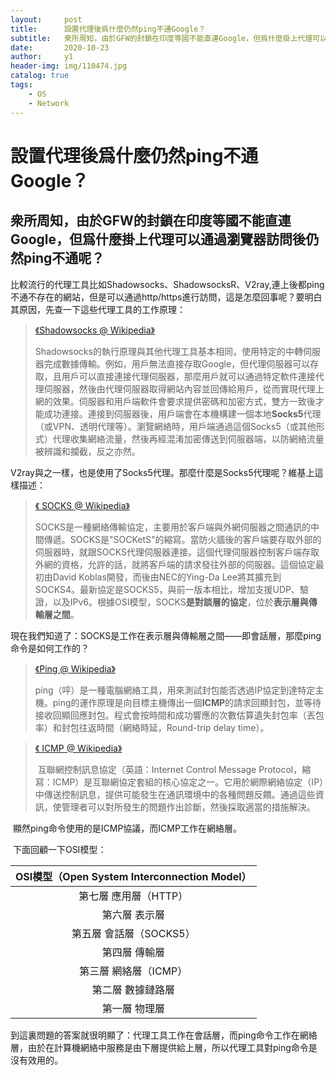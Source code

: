 ```yaml
---
layout:     post
title:      設置代理後爲什麼仍然ping不通Google？
subtitle:   衆所周知，由於GFW的封鎖在印度等國不能直連Google，但爲什麼掛上代理可以通過瀏覽器訪問後仍然ping不通呢？
date:       2020-10-23
author:     y1
header-img: img/110474.jpg
catalog: true
tags:
    - OS
    - Network
---
```


# 設置代理後爲什麼仍然ping不通Google？

## 衆所周知，由於GFW的封鎖在印度等國不能直連Google，但爲什麼掛上代理可以通過瀏覽器訪問後仍然ping不通呢？

​	比較流行的代理工具比如Shadowsocks、ShadowsocksR、V2ray,連上後都ping不通不存在的網站，但是可以通過http/https進行訪問，這是怎麼回事呢？要明白其原因，先查一下這些代理工具的工作原理：
> [《Shadowsocks @ Wikipedia》](https://zh.wikipedia.org/zh-hk/Shadowsocks)
>
> ​	Shadowsocks的執行原理與其他代理工具基本相同，使用特定的中轉伺服器完成數據傳輸。例如，用戶無法直接存取Google，但代理伺服器可以存取，且用戶可以直接連接代理伺服器，那麼用戶就可以通過特定軟件連接代理伺服器，然後由代理伺服器取得網站內容並回傳給用戶，從而實現代理上網的效果。伺服器和用戶端軟件會要求提供密碼和加密方式，雙方一致後才能成功連接。連接到伺服器後，用戶端會在本機構建一個本地**Socks5**代理（或VPN、透明代理等）。瀏覽網絡時，用戶端通過這個Socks5（或其他形式）代理收集網絡流量，然後再經混淆加密傳送到伺服器端，以防網絡流量被辨識和攔截，反之亦然。
>

​	V2ray與之一樣，也是使用了Socks5代理。那麼什麼是Socks5代理呢？維基上這樣描述：
> [《 SOCKS @ Wikipedia》](https://zh.wikipedia.org/zh-hk/SOCKS)
>
> ​	SOCKS是一種網絡傳輸協定，主要用於客戶端與外網伺服器之間通訊的中間傳遞。SOCKS是"SOCKetS"的縮寫。當防火牆後的客戶端要存取外部的伺服器時，就跟SOCKS代理伺服器連接。這個代理伺服器控制客戶端存取外網的資格，允許的話，就將客戶端的請求發往外部的伺服器。這個協定最初由David Koblas開發，而後由NEC的Ying-Da Lee將其擴充到SOCKS4。最新協定是SOCKS5，與前一版本相比，增加支援UDP、驗證，以及IPv6。根據OSI模型，SOCKS**是對談層的協定**，位於**表示層與傳輸層之間**。 	
>

​	現在我們知道了：SOCKS是工作在表示層與傳輸層之間——即會話層，那麼ping命令是如何工作的？
>[《Ping @ Wikipedia》](https://zh.wikipedia.org/zh-hk/Ping)
>
> ​	ping（呯）是一種電腦網絡工具，用來測試封包能否透過IP協定到達特定主機。ping的運作原理是向目標主機傳出一個**ICMP**的請求回顯封包，並等待接收回顯回應封包。程式會按時間和成功響應的次數估算遺失封包率（丟包率）和封包往返時間（網絡時延，Round-trip delay time）。
>

>[《 ICMP @ Wikipedia》](https://zh.wikipedia.org/zh-hk/ICMP)
>
> ​	互聯網控制訊息協定（英語：Internet Control Message Protocol，縮寫：ICMP）是互聯網協定套組的核心協定之一。它用於網際網絡協定（IP）中傳送控制訊息，提供可能發生在通訊環境中的各種問題反饋。通過這些資訊，使管理者可以對所發生的問題作出診斷，然後採取適當的措施解決。 
>


​	顯然ping命令使用的是ICMP協議，而ICMP工作在網絡層。

​	下面回顧一下OSI模型：

| OSI模型（Open System Interconnection Model） |
| :------------------------------------------: |
|            第七層 應用層（HTTP）             |
|                第六層 表示層                 |
|           第五層 會話層（SOCKS5）            |
|                第四層 傳輸層                 |
|            第三層 網絡層（ICMP）             |
|              第二層 數據鏈路層               |
|                第一層 物理層                 |

​	到這裏問題的答案就很明顯了：代理工具工作在會話層，而ping命令工作在網絡層，由於在計算機網絡中服務是由下層提供給上層，所以代理工具對ping命令是沒有效用的。
